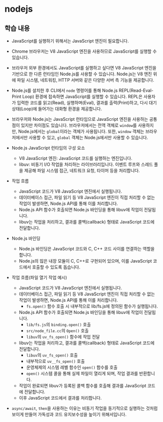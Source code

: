 # nodejs

## 학습 내용
- JavaScript를 실행하기 위해서는 JavaScript 엔진이 필요합니다.
- Chrome 브라우저는 V8 JavaScript 엔진을 사용하므로 JavaScript를 실행할 수 있습니다.
- 브라우저 외부 환경에서도 JavaScript를 실행하고 싶다면 V8 JavaScript 엔진을 기반으로 한 다른 런타임인 Node.js를 사용할 수 있습니다. Node.js는 V8 엔진 위에 파일 시스템, 네트워킹, HTTP 서버와 같은 다양한 서버 측 기능을 제공합니다.
- Node.js를 설치한 후 CLI에서 `node` 명령어를 통해 Node.js REPL(Read-Eval-Print Loop) 환경에 접속하면 JavaScript를 실행할 수 있습니다. REPL은 사용자가 입력한 코드를 읽고(Read), 실행하며(Eval), 결과를 출력(Print)하고, 다시 대기 상태(Loop)에 들어가는 대화형 환경을 제공합니다.
- 브라우저와 Node.js는 JavaScript 런타임으로 JavaScript 엔진을 사용하는 공통점이 있지만 차이점도 있습니다. 브라우저에서는 전역 객체로 `window`를 사용하지만, Node.js에서는 `global`이라는 객체가 사용됩니다. 또한, `window` 객체는 브라우저에서만 사용할 수 있고, `global` 객체는 Node.js에서만 사용할 수 있습니다.

- Node.js JavaScript 런타임의 구성 요소
  - V8 JavaScript 엔진: JavaScript 코드를 실행하는 엔진입니다.
  - libuv: 비동기 I/O 작업을 처리하는 라이브러리입니다. 이벤트 루프와 스레드 풀을 제공해 파일 시스템 접근, 네트워크 요청, 타이머 등을 처리합니다.
- 작업 흐름
  - JavaScript 코드가 V8 JavaScript 엔진에서 실행됩니다.
  - 데이터베이스 접근, 파일 읽기 등 V8 JavaScript 엔진이 직접 처리할 수 없는 작업이 발생하면, Node.js API를 통해 이를 처리합니다.
  - Node.js API 함수가 호출되면 Node.js 바인딩을 통해 libuv에 작업이 전달됩니다.
  - libuv는 작업을 처리하고, 결과를 콜백(callback) 형태로 JavaScript 코드에 전달합니다.
- Node.js 바인딩
  - Node.js 바인딩은 JavaScript 코드와 C, C++ 코드 사이를 연결하는 역할을 합니다.
  - Node.js의 많은 내장 모듈이 C, C++로 구현되어 있으며, 이를 JavaScript 코드에서 호출할 수 있도록 돕습니다.

- 작업 흐름(파일 열기 작업 예시)
  - JavaScript 코드가 V8 JavaScript 엔진에서 실행됩니다.
  - 데이터베이스 접근, 파일 읽기 등 V8 JavaScript 엔진이 직접 처리할 수 없는 작업이 발생하면, Node.js API를 통해 이를 처리합니다.
    - `fs.open()` 함수 호출 시 내부적으로 lib/fs.js에 정의된 함수가 실행됩니다.
  - Node.js API 함수가 호출되면 Node.js 바인딩을 통해 libuv에 작업이 전달됩니다.
    - `lib/fs.js`의 `binding.open()` 호출
    - `src/node_file.cc`의 `Open()` 호출
    - `libuv`의 `uv_fs_open()` 함수에 작업 전달
  - libuv는 작업을 처리하고, 결과를 콜백(callback) 형태로 JavaScript 코드에 전달합니다.
    - `libuv`의 `uv_fs_open()` 호출
    - 내부적으로 `uv__fs_open()` 호출
    - 운영체제의 시스템 레벨 함수인 `open()` 함수를 호출
    - `open()` 시스템 콜을 통해 실제 파일이 열리게 되며, 작업 결과를 반환합니다.
  - 작업이 완료되면 libuv가 등록된 콜백 함수를 호출해 결과를 JavaScript 코드에 전달합니다.
  - 이후 JavaScript 코드에서 결과를 처리합니다.

- `async/await`, `then`을 사용하는 이유는 비동기 작업을 동기적으로 실행하는 것처럼 보이게 만들어 가독성과 코드 유지보수성을 높이기 위해서입니다.
